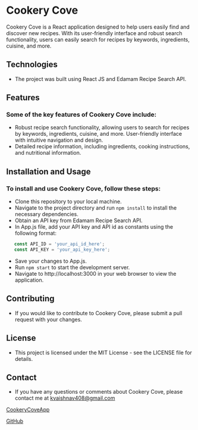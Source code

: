 # Cookery Cove

Cookery Cove is a React application designed to help users easily find and discover new recipes. With its user-friendly interface and robust search functionality, users can easily search for recipes by keywords, ingredients, cuisine, and more.

## Technologies
- The project was built using React JS and Edamam Recipe Search API.

## Features
### Some of the key features of Cookery Cove include:

- Robust recipe search functionality, allowing users to search for recipes by keywords, ingredients, cuisine, and more.
User-friendly interface with intuitive navigation and design.
- Detailed recipe information, including ingredients, cooking instructions, and nutritional information.

## Installation and Usage
### To install and use Cookery Cove, follow these steps:

- Clone this repository to your local machine.
- Navigate to the project directory and run `npm install` to install the necessary dependencies.
- Obtain an API key from Edamam Recipe Search API.
- In App.js file, add your API key and API id as constants using the following format:
```javascript
   const API_ID = 'your_api_id_here';
   const API_KEY = 'your_api_key_here';
 ```
- Save your changes to App.js.
- Run `npm start` to start the development server.
- Navigate to http://localhost:3000 in your web browser to view the application.

## Contributing
- If you would like to contribute to Cookery Cove, please submit a pull request with your changes.

## License
- This project is licensed under the MIT License - see the LICENSE file for details.

## Contact
- If you have any questions or comments about Cookery Cove, please contact me at kvaishnav408@gmail.com

[CookeryCoveApp](https://cookerycoverecipefinderapp.netlify.app/)

[GitHub](https://github.com/kapil5849/cookeryCoveApp)
